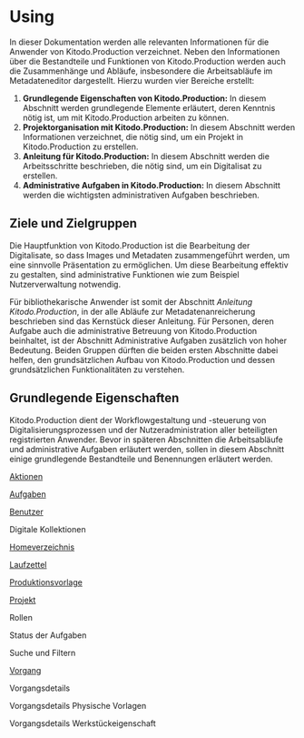 # Using

In dieser Dokumentation werden alle relevanten Informationen für die Anwender von Kitodo.Production verzeichnet. Neben den Informationen über die Bestandteile und Funktionen von Kitodo.Production werden auch die Zusammenhänge und Abläufe, insbesondere die Arbeitsabläufe im Metadateneditor dargestellt. Hierzu wurden vier Bereiche erstellt:
<ol>
<li><b>Grundlegende Eigenschaften von Kitodo.Production:</b> In diesem Abschnitt werden grundlegende Elemente erläutert, deren Kenntnis nötig ist, um mit Kitodo.Production arbeiten zu können.</li>
<li><b>Projektorganisation mit Kitodo.Production:</b> In diesem Abschnitt werden Informationen verzeichnet, die nötig sind, um ein Projekt in Kitodo.Production zu erstellen.</li>
<li><b>Anleitung für Kitodo.Production:</b> In diesem Abschnitt werden die Arbeitsschritte beschrieben, die nötig sind, um ein Digitalisat zu erstellen.</li>
<li><b>Administrative Aufgaben in Kitodo.Production:</b> In diesem Abschnitt werden die wichtigsten administrativen Aufgaben beschrieben.</li>
</ol>

## Ziele und Zielgruppen

Die Hauptfunktion von Kitodo.Production ist die Bearbeitung der Digitalisate, so dass Images und Metadaten zusammengeführt werden, um eine sinnvolle Präsentation zu ermöglichen. Um diese Bearbeitung effektiv zu gestalten, sind administrative Funktionen wie zum Beispiel Nutzerverwaltung notwendig.

Für bibliothekarische Anwender ist somit der Abschnitt <i>Anleitung Kitodo.Production</i>, in der alle Abläufe zur Metadatenanreicherung beschrieben sind das Kernstück dieser Anleitung. Für Personen, deren Aufgabe auch die administrative Betreuung von Kitodo.Production beinhaltet, ist der Abschnitt <ii>Administrative Aufgaben</i> zusätzlich von hoher Bedeutung. Beiden Gruppen dürften die beiden ersten Abschnitte dabei helfen, den grundsätzlichen Aufbau von Kitodo.Production und dessen grundsätzlichen Funktionalitäten zu verstehen.		

## Grundlegende Eigenschaften

Kitodo.Production dient der Workflowgestaltung und -steuerung von Digitalisierungsprozessen und der Nutzeradministration aller beteiligten registrierten Anwender. Bevor in späteren Abschnitten die Arbeitsabläufe und administrative Aufgaben erläutert werden, sollen in diesem Abschnitt einige grundlegende Bestandteile und Benennungen erläutert werden.

[Aktionen](actions.md)

[Aufgaben](tasks.md)

[Benutzer](user.md)

Digitale Kollektionen

[Homeverzeichnis](homedirectory.md)

[Laufzettel](processslip.md)

[Produktionsvorlage](productiontemplate.md)

[Projekt](project.md)

Rollen

Status der Aufgaben

Suche und Filtern

[Vorgang](process.md)

Vorgangsdetails

Vorgangsdetails Physische Vorlagen

Vorgangsdetails Werkstückeigenschaft
